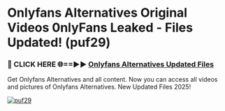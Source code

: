 # Onlyfans Alternatives Original Videos 0nlyFans Leaked - Files Updated! (puf29)

<h3>🔴 CLICK HERE 🌐==►► <a href="https://tinyurl.com/ehrbuxhb" rel="nofollow">Onlyfans Alternatives Updated Files</a></h3>

Get Onlyfans Alternatives and all content. Now you can access all videos and pictures of Onlyfans Alternatives. New Updated Files 2025!

[![puf29](https://i.imgur.com/lVYEuWS.gif)](https://tinyurl.com/ehrbuxhb)
